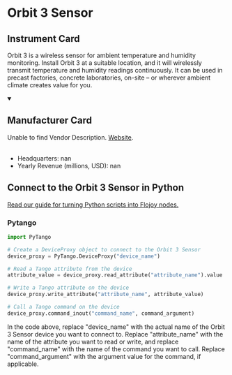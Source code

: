 
# Orbit 3 Sensor

## Instrument Card

Orbit 3 is a wireless sensor for ambient temperature and humidity monitoring. Install Orbit 3 at a suitable location, and it will wirelessly transmit temperature and humidity readings continuously. It can be used in precast factories, concrete laboratories, on-site – or wherever ambient climate creates value for you.

<details open>
<summary><h2>Manufacturer Card</h2></summary>
Unable to find Vendor Description. <a href=nan>Website</a>.
<br><br>
<ul>
  <li>Headquarters: nan</li>
  <li>Yearly Revenue (millions, USD): nan</li>
</ul>
</details>

## Connect to the Orbit 3 Sensor in Python

[Read our guide for turning Python scripts into Flojoy nodes.](https://docs.flojoy.ai/custom-nodes/creating-custom-node/)


### Pytango

```python
import PyTango

# Create a DeviceProxy object to connect to the Orbit 3 Sensor
device_proxy = PyTango.DeviceProxy("device_name")

# Read a Tango attribute from the device
attribute_value = device_proxy.read_attribute("attribute_name").value

# Write a Tango attribute on the device
device_proxy.write_attribute("attribute_name", attribute_value)

# Call a Tango command on the device
device_proxy.command_inout("command_name", command_argument)
```

In the code above, replace "device_name" with the actual name of the Orbit 3 Sensor device you want to connect to. Replace "attribute_name" with the name of the attribute you want to read or write, and replace "command_name" with the name of the command you want to call. Replace "command_argument" with the argument value for the command, if applicable.

